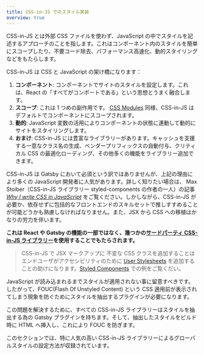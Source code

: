 ```yaml
---
title: CSS-in-JS でのスタイル実装
overview: true
---
```


CSS-in-JS とは外部 CSS ファイルを使わず、JavaScript の中でスタイルを記述するアプローチのことを指します。これはコンポーネント内のスタイルを簡単にスコープしたり、不要コード除去、パフォーマンス高速化、動的スタイリングなどをもたらします。

CSS-in-JS は CSS と JavaScript の架け橋になります：

1. **コンポーネント**: コンポーネントでサイトのスタイルを設定します。これは、React の「すべてがコンポートである」という思想とうまく融合します。
2. **スコープ**: これは 1 つめの副作用です。 [CSS Modules](/docs/css-modules/) 同様、CSS-in-JS はデフォルトでコンポーネントにスコープされます。
3. **動的**: JavaScript 変数の活用によりコンポーネントの状態に連動して動的にサイトをスタイリングします。
4. **おまけ**: CSS-in-JS には豊富なライブラリーがあります。キャッシュを支援する一意なクラス名の生成、ベンダープリフィックスの自動付与、クリティカル CSS の最適化ローディング、その他多くの機能をライブラリー追加できます。

CSS-in-JS は Gatsby において必須という訳ではありませんが、上記の理由により多くの JavaScript 開発者に人気があります。詳しく知りたい場合は、 Max Stoiber（CSS-in-JS ライブラリー styled-components の作者の一人）の記事 [_Why I write CSS in JavaScript_](https://mxstbr.com/thoughts/css-in-js/) をご覧ください。しかしながら、CSS-in-JS が必要か、依存せずに包括的なフロントエンドのスキルセットで推しすすめることが可能どうかも熟慮しなければなりません。また、JSX から CSS への移植はかなりの労力を伴います。

**これは React や Gatsby の機能の一部ではなく、幾つかの[サードパーティ CSS-in-JS ライブラリー](https://github.com/MicheleBertoli/css-in-js#css-in-js)を使用することでもたらされます。**

> CSS-in-JS で JSX マークアップに 不変な CSS クラスを追加することは エンドユーザがアクセシビリティのために [User Stylesheets](https://www.viget.com/articles/inline-styles-user-style-sheets-and-accessibility/) を追加することの助けになります。[Styled Components](/docs/styled-components#enabling-user-stylesheets-with-a-stable-class-name) での例をご覧くだい。

JavaScript が読み込まれるまでスタイルが適用されない事に留意すべきです。したがって、FOUC(Flash Of Unstyled Content) という CSS 適用前が表示されてしまう現象を防ぐためにスタイルを抽出するプラグインが必要になります。

この問題を解決するために、すべての CSS-in-JS ライブラリーはスタイルを抽出する為の Gatsby プラグインを持ちます。そして、抽出したスタイルをビルド時に HTML へ挿入し、これにより FOUC を防ぎます。

このセクションでは、特に人気の高い CSS-in-JS ライブラリーによるグローバルスタイルの設定方法が収録されています。

<GuideList slug={props.slug} />
